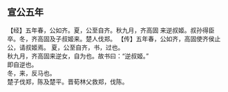 ## 宣公五年

【经】五年春，公如齐。夏，公至自齐。秋九月，齐高固
来逆叔姬。叔孙得臣卒。冬，齐高固及子叔姬来。楚人伐郑。
【传】五年春，公如齐，高固使齐侯止公，请叔姬焉。
夏，公至自齐，书，过也。  
秋九月，齐高固来逆女，自为也。故书曰：“逆叔姬。”  
即自逆也。  
冬，来，反马也。  
楚子伐郑，陈及楚平。晋荀林父救郑，伐陈。  

